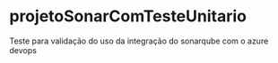 # projetoSonarComTesteUnitario
Teste para validação do uso da integração do sonarqube com o azure devops
